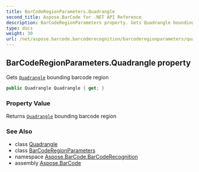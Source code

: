 ```yaml
---
title: BarCodeRegionParameters.Quadrangle
second_title: Aspose.BarCode for .NET API Reference
description: BarCodeRegionParameters property. Gets Quadrangle bounding barcode region
type: docs
weight: 30
url: /net/aspose.barcode.barcoderecognition/barcoderegionparameters/quadrangle/
---
```

## BarCodeRegionParameters.Quadrangle property

Gets [`Quadrangle`](../../quadrangle/) bounding barcode region

```csharp
public Quadrangle Quadrangle { get; }
```

### Property Value

Returns [`Quadrangle`](../../quadrangle/) bounding barcode region

### See Also

* class [Quadrangle](../../quadrangle/)
* class [BarCodeRegionParameters](../)
* namespace [Aspose.BarCode.BarCodeRecognition](../../barcoderegionparameters/)
* assembly [Aspose.BarCode](../../../)


